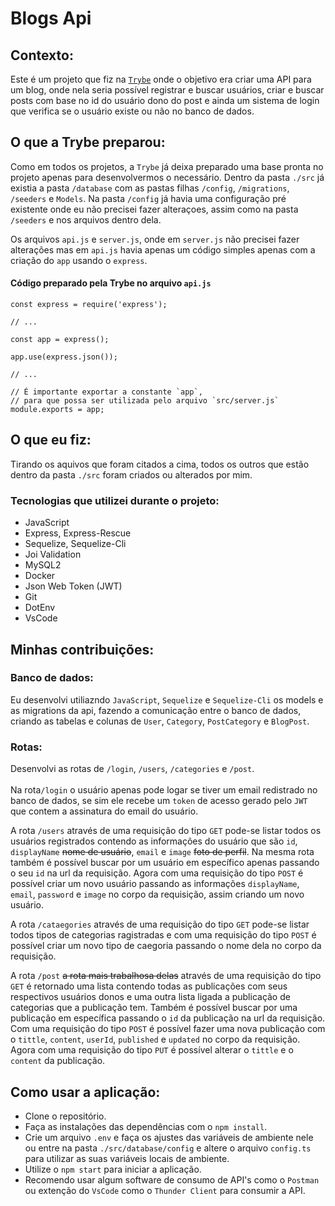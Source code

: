 # Blogs Api

## Contexto:

Este é um projeto que fiz na <a href="https://www.betrybe.com/">```Trybe```</a> onde o  objetivo era criar uma API para um blog, onde nela seria possível registrar e buscar usuários, criar e buscar posts com base no id do usuário dono do post e ainda um sistema de login que verifica se o usuário existe ou não no banco de dados.


## O que a Trybe preparou:

Como em todos os projetos, a ```Trybe``` já deixa preparado uma base pronta no projeto apenas para desenvolvermos o necessário. Dentro da pasta ```./src```
já existia a pasta ```/database``` com as pastas filhas ```/config```, ```/migrations```, ```/seeders``` e ```Models```. Na pasta ```/config``` já havia uma configuração pré existente onde eu não precisei fazer alteraçoes, assim como na pasta ```/seeders``` e nos arquivos dentro dela.

Os arquivos ```api.js``` e ```server.js```, onde em ```server.js``` não precisei fazer alterações mas em ```api.js``` havia apenas um código simples apenas com a criação do ```app``` usando o ```express```.

#### Código preparado pela Trybe no arquivo ```api.js```
```
const express = require('express');

// ...

const app = express();

app.use(express.json());

// ...

// É importante exportar a constante `app`,
// para que possa ser utilizada pelo arquivo `src/server.js`
module.exports = app;
```

## O que eu fiz:

Tirando os aquivos que foram citados a cima, todos os outros que estão dentro da pasta ```./src``` foram criados ou alterados por mim.

### Tecnologias que utilizei durante o projeto:
- JavaScript
- Express, Express-Rescue
- Sequelize, Sequelize-Cli
- Joi Validation
- MySQL2
- Docker
- Json Web Token (JWT)
- Git
- DotEnv
- VsCode

## Minhas contribuições:

### Banco de dados: <br>
Eu desenvolvi utiliazndo ```JavaScript```,  ```Sequelize``` e ```Sequelize-Cli``` os models e as migrations da api, fazendo a comunicação entre o banco de dados, criando as tabelas e colunas de ```User```, ```Category```, ```PostCategory``` e ```BlogPost```.

### Rotas:<br>
Desenvolvi as rotas de ```/login```, ```/users```, ```/categories``` e ```/post```. <br><br>
Na rota```/login``` o usuário apenas pode logar se tiver um email redistrado no banco de dados, se sim ele recebe um ```token``` de acesso gerado pelo ```JWT``` que contem a assinatura do email do usuário.<br>

A rota ```/users``` através de uma requisição do tipo ```GET``` pode-se listar todos os usuários registrados contendo as informações do usuário que são ```id```, ```displayName``` <s>nome de usuário</s>, ```email``` e ```image``` <s>foto de perfil</s>. Na mesma rota também é possível buscar por um usuário em específico apenas passando o seu ```id``` na url da requisição. Agora com uma requisição do tipo ```POST``` é possível criar um novo usuário passando as informações ```displayName```, ```email```, ```password``` e ```image``` no corpo da requisição, assim criando um novo usuário.<br>

A rota ```/cataegories``` através de uma requisição do tipo ```GET``` pode-se listar todos tipos de categorias ragistradas e com uma requisição do tipo  ```POST``` é possível criar um novo tipo de caegoria passando o nome dela no corpo da requisição. <br>

A rota ```/post``` <s>a rota mais trabalhosa delas</s> através de uma requisição do tipo ```GET``` é retornado uma lista contendo todas as publicações com seus respectivos usuários donos e uma outra lista ligada a publicação de categorias que a publicação tem. Também é possível buscar por uma publicação em específica passando o ```id``` da publicação na url da requisição. Com uma requisição do tipo ```POST``` é possível fazer uma nova publicação com o ```tittle```, ```content```, ```userId```, ```published``` e ```updated``` no corpo da requisição. Agora com uma requisição do tipo ```PUT``` é possível alterar o ```tittle``` e o ```content``` da publicação.<br>

## Como usar a aplicação:<br>
- Clone o repositório.
- Faça as instalações das dependências com o ```npm install```.
- Crie um arquivo ```.env``` e faça os ajustes das variáveis de ambiente nele ou entre na pasta ```./src/database/config``` e altere o arquivo ```config.ts``` para utilizar as suas variáveis locais de ambiente.
- Utilize o ```npm start``` para iniciar a aplicação.
- Recomendo usar algum software de consumo de API's como o ```Postman``` ou extenção do ```VsCode``` como o ```Thunder Client``` para consumir a API.
